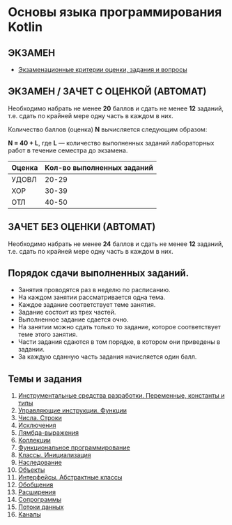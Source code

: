 # Основы языка программирования Kotlin

## ЭКЗАМЕН

- [Экзаменационные критерии оценки, задания и вопросы](exam.md)


## ЭКЗАМЕН / ЗАЧЕТ С ОЦЕНКОЙ (АВТОМАТ)

Необходимо набрать не менее **20** баллов и сдать не менее **12** заданий, т.е. сдать по крайней мере одну часть в каждом в них.

Количество баллов (оценка) **N** вычисляется следующим образом:

**N = 40 + L**, где **L** — количество выполненных заданий лабораторных работ в течение семестра до экзамена.

| **Оценка** | **Кол-во выполненных заданий** |
| --- | --- |
| УДОВЛ | 20-29 |
| ХОР | 30-39 |
| ОТЛ | 40-50 |

## ЗАЧЕТ БЕЗ ОЦЕНКИ (АВТОМАТ)

Необходимо набрать не менее **24** баллов и сдать не менее **12** заданий, т.е. сдать по крайней мере одну часть в каждом в них.

## Порядок сдачи выполненных заданий.
- Занятия проводятся раз в неделю по расписанию.
- На каждом занятии рассматривается одна тема.
- Каждое задание соответствует теме занятия.
- Задание состоит из трех частей.
- Выполненное задание сдается очно.
- На занятии можно сдать только то задание, которое соответствует теме этого занятия.
- Части задания сдаются в том порядке, в котором они приведены в задании.
- За каждую сданную часть задания начисляется один балл.

## Темы и задания

1. [Инструментальные средства разработки. Переменные, константы и типы](lab1.md)
2. [Управляющие инструкции. Функции](lab2.md)
3. [Числа. Строки](lab3.md)
4. [Исключения](lab4.md)
5. [Лямбда-выражения](lab5.md)
6. [Коллекции](lab6.md)
7. [Функциональное программирование](lab7.md)
8. [Классы. Инициализация](lab8.md)
9. [Наследование](lab9.md)
10. [Объекты](lab10.md)
11. [Интерфейсы. Абстрактные классы](lab11.md)
12. [Обобщения](lab12.md)
13. [Расширения](lab13.md)
14. [Сопрограммы](lab14.md)
15. [Потоки данных](lab15.md)
16. [Каналы](lab16.md)
